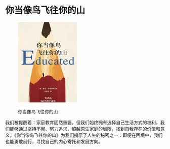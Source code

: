 # 你当像鸟飞往你的山

<figure><img src="../.gitbook/assets/image (1).png" alt="" width="186"><figcaption><p>你当像鸟飞往你的山</p></figcaption></figure>

我们被提醒着：家庭教育固然重要，但我们始终拥有选择自己生活方式的权利。我们能够通过坚持不懈、努力追求，超越原生家庭的局限，找到自我存在的价值和意义。《你当像鸟飞往你的山》为我们揭示了人生的秘密之一：即便在困境中，我们也能勇敢前行，寻找自己的内心寄托和发展方向。
